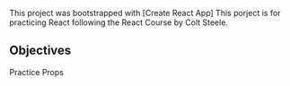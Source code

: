 This project was bootstrapped with [Create React App]
This porject is for practicing React following the React Course by Colt Steele.


## Objectives

Practice Props

